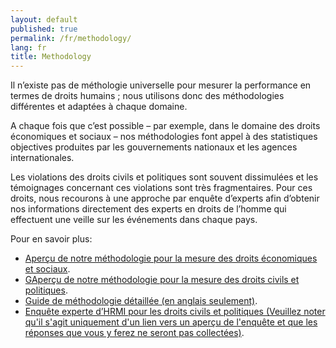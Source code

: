 ```yaml
---
layout: default
published: true
permalink: /fr/methodology/
lang: fr
title: Methodology
---
```


Il n’existe pas de méthologie universelle pour mesurer la performance en termes de droits humains ; nous utilisons donc des méthodologies différentes et adaptées à chaque domaine.

A chaque fois que c’est possible – par exemple, dans le domaine des droits économiques et sociaux – nos méthodologies font appel à des statistiques objectives produites par les gouvernements nationaux et les agences internationales.

Les violations des droits civils et politiques sont souvent dissimulées et les témoignages concernant ces violations sont très fragmentaires. Pour ces droits, nous recourons à une approche par enquête d’experts afin d’obtenir nos informations directement des experts en droits de l’homme qui effectuent une veille sur les événements dans chaque pays.

Pour en savoir plus:
* [Aperçu de notre méthodologie pour la mesure des droits économiques et sociaux](https://humanrightsmeasurement.org//methodology/measuring-economic-social-rights/).
* [GAperçu de notre méthodologie pour la mesure des droits civils et politiques](https://humanrightsmeasurement.org//methodology/measuring-civil-political-rights/).
* [Guide de méthodologie détaillée (en anglais seulement)](https://humanrightsmeasurement.org/methodology-handbook/).
* [Enquête experte d’HRMI pour les droits civils et politiques (Veuillez noter qu'il s'agit uniquement d'un lien vers un aperçu de l'enquête et que les réponses que vous y ferez ne seront pas collectées)](https://ugeorgia.qualtrics.com/jfe/preview/SV_d71YagJrGqcMq4R?Q_CHL=preview).
